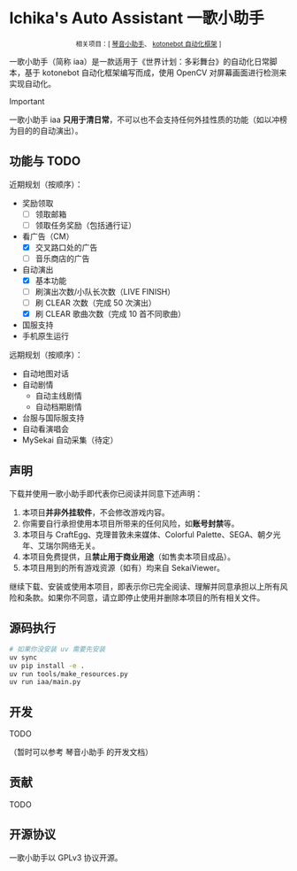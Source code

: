 # Ichika's Auto Assistant 一歌小助手
<small><center>相关项目：[ 
    <a href="https://github.com/XcantloadX/kotones-auto-assistant">琴音小助手</a>、
    <a href="https://github.com/XcantloadX/kotonebot">kotonebot 自动化框架</a>
]
</center></small>


一歌小助手（简称 iaa）是一款适用于《世界计划：多彩舞台》的自动化日常脚本，基于 kotonebot 自动化框架编写而成，使用 OpenCV 对屏幕画面进行检测来实现自动化。

> [!IMPORTANT]  
> 一歌小助手 iaa **只用于清日常**，不可以也不会支持任何外挂性质的功能（如以冲榜为目的的自动演出）。

## 功能与 TODO
近期规划（按顺序）：
* 奖励领取
    - [ ] 领取邮箱
    - [ ] 领取任务奖励（包括通行证）
* 看广告（CM）
    - [x] 交叉路口处的广告
    - [ ] 音乐商店的广告
* 自动演出
    - [x] 基本功能
    - [ ] 刷演出次数/小队长次数（LIVE FINISH）
    - [ ] 刷 CLEAR 次数（完成 50 次演出）
    - [x] 刷 CLEAR 歌曲次数（完成 10 首不同歌曲）
* 国服支持
* 手机原生运行


远期规划（按顺序）：
* 自动地图对话
* 自动剧情
    * 自动主线剧情
    * 自动档期剧情
* 台服与国际服支持
* 自动看演唱会
* MySekai 自动采集（待定）

## 声明
下载并使用一歌小助手即代表你已阅读并同意下述声明：
1. 本项目**并非外挂软件**，不会修改游戏内容。
2. 你需要自行承担使用本项目所带来的任何风险，如**账号封禁**等。
3. 本项目与 CraftEgg、克理普敦未来媒体、Colorful Palette、SEGA、朝夕光年、艾瑞尔网络无关。
4. 本项目免费提供，且**禁止用于商业用途**（如售卖本项目成品）。
5. 本项目用到的所有游戏资源（如有）均来自 SekaiViewer。

继续下载、安装或使用本项目，即表示你已完全阅读、理解并同意承担以上所有风险和条款。如果你不同意，请立即停止使用并删除本项目的所有相关文件。

## 源码执行
```bash
# 如果你没安装 uv 需要先安装
uv sync
uv pip install -e .
uv run tools/make_resources.py
uv run iaa/main.py
```

## 开发
TODO

（暂时可以参考 琴音小助手 的开发文档）

## 贡献
TODO

## 开源协议
一歌小助手以 GPLv3 协议开源。